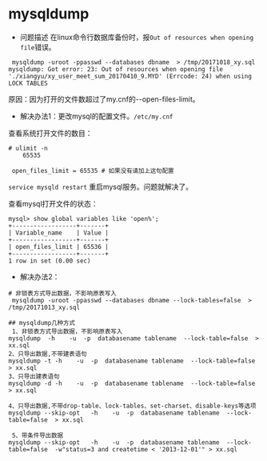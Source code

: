# mysqldump

* 问题描述
  在linux命令行数据库备份时，报`Out of resources when opening file`错误。

```shell
 mysqldump -uroot -ppasswd --databases dbname  > /tmp/20171018_xy.sql                    
mysqldump: Got error: 23: Out of resources when opening file './xiangyu/xy_user_meet_sum_20170410_9.MYD' (Errcode: 24) when using LOCK TABLES
```

原因：因为打开的文件数超过了my.cnf的--open-files-limit。

* 解决办法1：更改mysql的配置文件。`/etc/my.cnf`

查看系统打开文件的数目：

```
# ulimit -n  
    65535
```

```shell
 open_files_limit = 65535 # 如果没有请加上这句配置
```

`service mysqld restart` 重启mysql服务。问题就解决了。

查看mysql打开文件的状态：

```mysql
mysql> show global variables like 'open%';
+------------------+-------+
| Variable_name    | Value |
+------------------+-------+
| open_files_limit | 65536 |
+------------------+-------+
1 row in set (0.00 sec)
```

* 解决办法2：

```shell
# 非锁表方式导出数据，不影响原表写入
 mysqldump -uroot -ppasswd --databases dbname --lock-tables=false  > /tmp/20171013_xy.sql
 
## mysqldump几种方式 
 1、非锁表方式导出数据，不影响原表写入
mysqldump  -h    -u  -p  databasename tablename  --lock-table=false  > xx.sql
2、只导出数据,不带建表语句
mysqldump -t -h    -u  -p  databasename tablename  --lock-table=false  > xx.sql
3、只导出建表语句
mysqldump -d -h    -u  -p  databasename tablename  --lock-table=false  > xx.sql
 
4、只导出数据,不带drop-table、lock-tables、set-charset、disable-keys等选项
mysqldump --skip-opt   -h    -u  -p  databasename tablename  --lock-table=false  > xx.sql
 
 5、带条件导出数据
mysqldump --skip-opt   -h    -u  -p  databasename tablename  --lock-table=false  -w"status=3 and createtime < '2013-12-01'" > xx.sql
 
```
 



